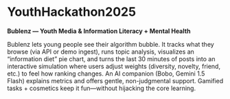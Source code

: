 # YouthHackathon2025

**Bublenz — Youth Media & Information Literacy + Mental Health**

Bublenz lets young people see their algorithm bubble. It tracks what they browse (via API or demo ingest), runs topic analysis, visualizes an “information diet” pie chart, and turns the last 30 minutes of posts into an interactive simulation where users adjust weights (diversity, novelty, friend, etc.) to feel how ranking changes.
An AI companion (Bobo, Gemini 1.5 Flash) explains metrics and offers gentle, non-judgmental support. Gamified tasks + cosmetics keep it fun—without hijacking the core learning.
